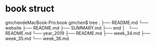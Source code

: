 # book struct

gmchendeMacBook-Pro:book gmchen$ tree
.
├── README.md
└── website
    ├── README.md
    ├── SUMMARY.md
    ├── end
    │   └── README.md
    └── year_2019
        ├── README.md
        ├── week_34.md
        ├── week_35.md
        └── week_36.md